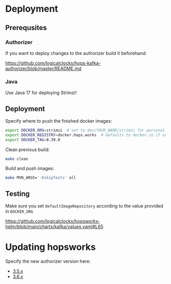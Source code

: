 # Deployment

## Prerequsites

### Authorizer

If you want to deploy changes to the authorizer build it beforehand:

https://github.com/logicalclocks/hops-kafka-authorizer/blob/master/README.md

### Java

Use Java 17 for deploying Strimzi!

## Deployment

Specify where to push the finished docker images:

```sh
export DOCKER_ORG=strimzi  # set to dev/YOUR_NAME/strimzi for personal testing
export DOCKER_REGISTRY=docker.hops.works  # defaults to docker.io if unset
export DOCKER_TAG=0.39.0
```

Clean previous build:

```sh
make clean
```

Build and push images:

```sh
make MVN_ARGS='-DskipTests' all
```

## Testing

Make sure you set `defaultImageRepository` according to the value provided in `DOCKER_ORG`

https://github.com/logicalclocks/hopsworks-helm/blob/main/charts/kafka/values.yaml#L65

# Updating hopsworks

Specify the new authorizer version here:

* [3.5.x](../docker-images/artifacts/kafka-thirdparty-libs/3.5.x/pom.xml#L70)
* [3.6.x](../docker-images/artifacts/kafka-thirdparty-libs/3.6.x/pom.xml#L73)
